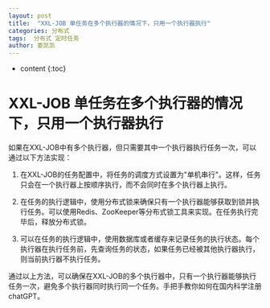 ```yaml
---
layout: post
title:  "XXL-JOB 单任务在多个执行器的情况下，只用一个执行器执行"
categories: 分布式
tags:  分布式 定时任务
author: 娄凯凯
---
```


* content
{:toc}

# XXL-JOB 单任务在多个执行器的情况下，只用一个执行器执行

如果在XXL-JOB中有多个执行器，但只需要其中一个执行器执行任务一次，可以通过以下方法实现：

1. 在XXL-JOB的任务配置中，将任务的调度方式设置为"单机串行"。这样，任务只会在一个执行器上按顺序执行，而不会同时在多个执行器上执行。







2. 在任务的执行逻辑中，使用分布式锁来确保只有一个执行器能够获取到锁并执行任务。可以使用Redis、ZooKeeper等分布式锁工具来实现。在任务执行完毕后，释放分布式锁。

3. 可以在任务的执行逻辑中，使用数据库或者缓存来记录任务的执行状态。每个执行器在执行任务前，先查询任务的状态，如果任务已经被其他执行器执行，则当前执行器不执行任务。

通过以上方法，可以确保在XXL-JOB的多个执行器中，只有一个执行器能够执行任务一次，避免多个执行器同时执行同一个任务。手把手教你如何在国内科学注册chatGPT。